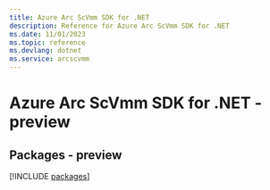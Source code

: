 ```yaml
---
title: Azure Arc ScVmm SDK for .NET
description: Reference for Azure Arc ScVmm SDK for .NET
ms.date: 11/01/2023
ms.topic: reference
ms.devlang: dotnet
ms.service: arcscvmm
---
```

# Azure Arc ScVmm SDK for .NET - preview
## Packages - preview
[!INCLUDE [packages](arc-scvmm-index.md)]